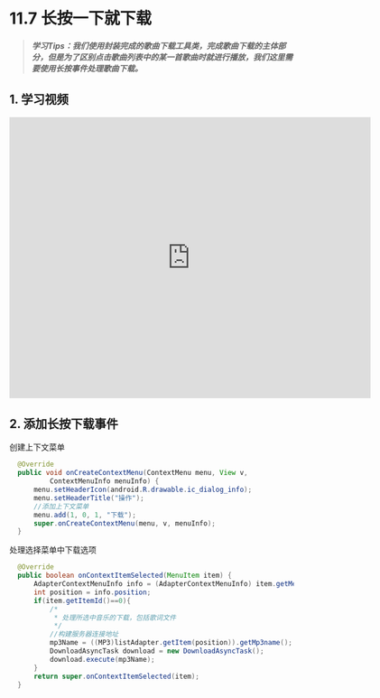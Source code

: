 # 11.7 长按一下就下载

>##### 学习Tips：我们使用封装完成的歌曲下载工具类，完成歌曲下载的主体部分，但是为了区别点击歌曲列表中的某一首歌曲时就进行播放，我们这里需要使用长按事件处理歌曲下载。

## 1. 学习视频

<iframe frameborder="0" width="640" height="498" src="https://v.qq.com/iframe/player.html?vid=z0180bhmznp&tiny=0&auto=0" allowfullscreen></iframe>

## 2. 添加长按下载事件

创建上下文菜单

```Java
  @Override
  public void onCreateContextMenu(ContextMenu menu, View v,
          ContextMenuInfo menuInfo) {
      menu.setHeaderIcon(android.R.drawable.ic_dialog_info);
      menu.setHeaderTitle("操作");
      //添加上下文菜单
      menu.add(1, 0, 1, "下载");
      super.onCreateContextMenu(menu, v, menuInfo);
  }
```

处理选择菜单中下载选项

```Java
  @Override
  public boolean onContextItemSelected(MenuItem item) {
      AdapterContextMenuInfo info = (AdapterContextMenuInfo) item.getMenuInfo();
      int position = info.position;
      if(item.getItemId()==0){
          /*
           * 处理所选中音乐的下载，包括歌词文件
           */
          //构建服务器连接地址
          mp3Name = ((MP3)listAdapter.getItem(position)).getMp3name();				
          DownloadAsyncTask download = new DownloadAsyncTask();
          download.execute(mp3Name);
      }
      return super.onContextItemSelected(item);
  }
```